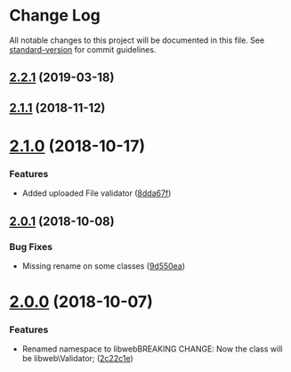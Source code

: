# Change Log

All notable changes to this project will be documented in this file. See [standard-version](https://github.com/conventional-changelog/standard-version) for commit guidelines.

<a name="2.2.1"></a>
## [2.2.1](https://github.com/renanhangai/libweb-validator/compare/v2.2.0...v2.2.1) (2019-03-18)



<a name="2.1.1"></a>
## [2.1.1](https://github.com/renanhangai/libweb-validator/compare/v2.1.0...v2.1.1) (2018-11-12)



<a name="2.1.0"></a>
# [2.1.0](https://github.com/renanhangai/libweb-validator/compare/v2.0.1...v2.1.0) (2018-10-17)


### Features

* Added uploaded File validator ([8dda67f](https://github.com/renanhangai/libweb-validator/commit/8dda67f))



<a name="2.0.1"></a>
## [2.0.1](https://github.com/renanhangai/libweb-validator/compare/v2.0.0...v2.0.1) (2018-10-08)


### Bug Fixes

* Missing rename on some classes ([9d550ea](https://github.com/renanhangai/libweb-validator/commit/9d550ea))



<a name="2.0.0"></a>
# [2.0.0](https://github.com/renanhangai/libweb-validator/compare/v1.2.2...v2.0.0) (2018-10-07)


### Features

* Renamed namespace to libwebBREAKING CHANGE: Now the class will be libweb\Validator; ([2c22c1e](https://github.com/renanhangai/libweb-validator/commit/2c22c1e))
